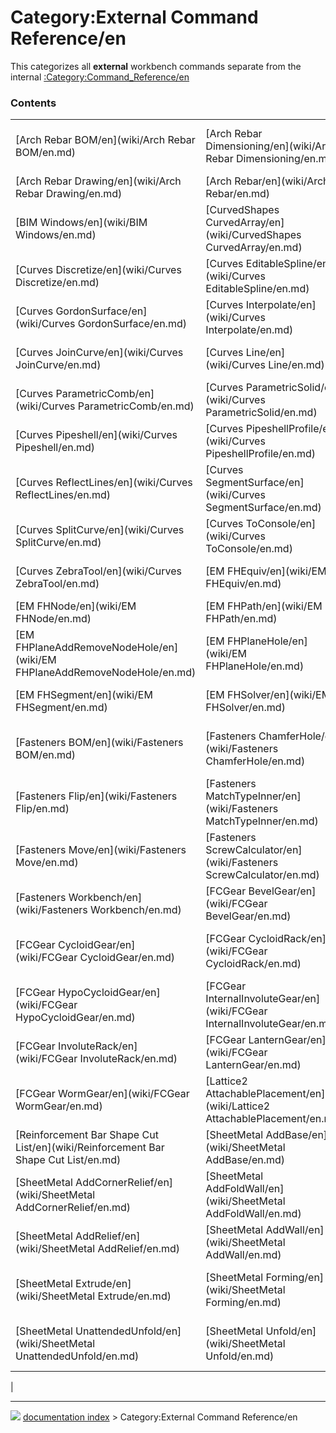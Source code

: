# Category:External Command Reference/en
This categorizes all **external** workbench commands separate from the internal [:Category:Command_Reference/en](:Category:Command_Reference/en.md)

### Contents

|     |     |     |
| --- | --- | --- |
| [Arch Rebar BOM/en](wiki/Arch Rebar BOM/en.md) | [Arch Rebar Dimensioning/en](wiki/Arch Rebar Dimensioning/en.md) | [Arch Rebar Drawing Dimensioning/en](wiki/Arch Rebar Drawing Dimensioning/en.md) |
| [Arch Rebar Drawing/en](wiki/Arch Rebar Drawing/en.md) | [Arch Rebar/en](wiki/Arch Rebar/en.md) | [BIM Views/en](wiki/BIM Views/en.md) |
| [BIM Windows/en](wiki/BIM Windows/en.md) | [CurvedShapes CurvedArray/en](wiki/CurvedShapes CurvedArray/en.md) | [Curves CompressionSpring/en](wiki/Curves CompressionSpring/en.md) |
| [Curves Discretize/en](wiki/Curves Discretize/en.md) | [Curves EditableSpline/en](wiki/Curves EditableSpline/en.md) | [Curves ExtendCurve/en](wiki/Curves ExtendCurve/en.md) |
| [Curves GordonSurface/en](wiki/Curves GordonSurface/en.md) | [Curves Interpolate/en](wiki/Curves Interpolate/en.md) | [Curves IsoCurve/en](wiki/Curves IsoCurve/en.md) |
| [Curves JoinCurve/en](wiki/Curves JoinCurve/en.md) | [Curves Line/en](wiki/Curves Line/en.md) | [Curves MultiLoft/en](wiki/Curves MultiLoft/en.md) |
| [Curves ParametricComb/en](wiki/Curves ParametricComb/en.md) | [Curves ParametricSolid/en](wiki/Curves ParametricSolid/en.md) | [Curves PasteSVG/en](wiki/Curves PasteSVG/en.md) |
| [Curves Pipeshell/en](wiki/Curves Pipeshell/en.md) | [Curves PipeshellProfile/en](wiki/Curves PipeshellProfile/en.md) | [Curves ProfileSupport/en](wiki/Curves ProfileSupport/en.md) |
| [Curves ReflectLines/en](wiki/Curves ReflectLines/en.md) | [Curves SegmentSurface/en](wiki/Curves SegmentSurface/en.md) | [Curves SketchOnSurface/en](wiki/Curves SketchOnSurface/en.md) |
| [Curves SplitCurve/en](wiki/Curves SplitCurve/en.md) | [Curves ToConsole/en](wiki/Curves ToConsole/en.md) | [Curves Workbench/en](wiki/Curves Workbench/en.md) |
| [Curves ZebraTool/en](wiki/Curves ZebraTool/en.md) | [EM FHEquiv/en](wiki/EM FHEquiv/en.md) | [EM FHInputFile/en](wiki/EM FHInputFile/en.md) |
| [EM FHNode/en](wiki/EM FHNode/en.md) | [EM FHPath/en](wiki/EM FHPath/en.md) | [EM FHPlane/en](wiki/EM FHPlane/en.md) |
| [EM FHPlaneAddRemoveNodeHole/en](wiki/EM FHPlaneAddRemoveNodeHole/en.md) | [EM FHPlaneHole/en](wiki/EM FHPlaneHole/en.md) | [EM FHPort/en](wiki/EM FHPort/en.md) |
| [EM FHSegment/en](wiki/EM FHSegment/en.md) | [EM FHSolver/en](wiki/EM FHSolver/en.md) | [EM Workbench/en](wiki/EM Workbench/en.md) |
| [Fasteners BOM/en](wiki/Fasteners BOM/en.md) | [Fasteners ChamferHole/en](wiki/Fasteners ChamferHole/en.md) | [Fasteners ChangeParameters/en](wiki/Fasteners ChangeParameters/en.md) |
| [Fasteners Flip/en](wiki/Fasteners Flip/en.md) | [Fasteners MatchTypeInner/en](wiki/Fasteners MatchTypeInner/en.md) | [Fasteners MatchTypeOuter/en](wiki/Fasteners MatchTypeOuter/en.md) |
| [Fasteners Move/en](wiki/Fasteners Move/en.md) | [Fasteners ScrewCalculator/en](wiki/Fasteners ScrewCalculator/en.md) | [Fasteners Shape/en](wiki/Fasteners Shape/en.md) |
| [Fasteners Workbench/en](wiki/Fasteners Workbench/en.md) | [FCGear BevelGear/en](wiki/FCGear BevelGear/en.md) | [FCGear CrownGear/en](wiki/FCGear CrownGear/en.md) |
| [FCGear CycloidGear/en](wiki/FCGear CycloidGear/en.md) | [FCGear CycloidRack/en](wiki/FCGear CycloidRack/en.md) | [FCGear GearConnector/en](wiki/FCGear GearConnector/en.md) |
| [FCGear HypoCycloidGear/en](wiki/FCGear HypoCycloidGear/en.md) | [FCGear InternalInvoluteGear/en](wiki/FCGear InternalInvoluteGear/en.md) | [FCGear InvoluteGear/en](wiki/FCGear InvoluteGear/en.md) |
| [FCGear InvoluteRack/en](wiki/FCGear InvoluteRack/en.md) | [FCGear LanternGear/en](wiki/FCGear LanternGear/en.md) | [FCGear TimingGear/en](wiki/FCGear TimingGear/en.md) |
| [FCGear WormGear/en](wiki/FCGear WormGear/en.md) | [Lattice2 AttachablePlacement/en](wiki/Lattice2 AttachablePlacement/en.md) | [Reinforcement Bar Bending Schedule/en](wiki/Reinforcement Bar Bending Schedule/en.md) |
| [Reinforcement Bar Shape Cut List/en](wiki/Reinforcement Bar Shape Cut List/en.md) | [SheetMetal AddBase/en](wiki/SheetMetal AddBase/en.md) | [SheetMetal AddBend/en](wiki/SheetMetal AddBend/en.md) |
| [SheetMetal AddCornerRelief/en](wiki/SheetMetal AddCornerRelief/en.md) | [SheetMetal AddFoldWall/en](wiki/SheetMetal AddFoldWall/en.md) | [SheetMetal AddJunction/en](wiki/SheetMetal AddJunction/en.md) |
| [SheetMetal AddRelief/en](wiki/SheetMetal AddRelief/en.md) | [SheetMetal AddWall/en](wiki/SheetMetal AddWall/en.md) | [SheetMetal Examples/en](wiki/SheetMetal Examples/en.md) |
| [SheetMetal Extrude/en](wiki/SheetMetal Extrude/en.md) | [SheetMetal Forming/en](wiki/SheetMetal Forming/en.md) | [SheetMetal SketchOnSheet/en](wiki/SheetMetal SketchOnSheet/en.md) |
| [SheetMetal UnattendedUnfold/en](wiki/SheetMetal UnattendedUnfold/en.md) | [SheetMetal Unfold/en](wiki/SheetMetal Unfold/en.md) | [SheetMetal Workbench/en](wiki/SheetMetal Workbench/en.md) |
|



---
![](images/Right_arrow.png) [documentation index](../README.md) > Category:External Command Reference/en
